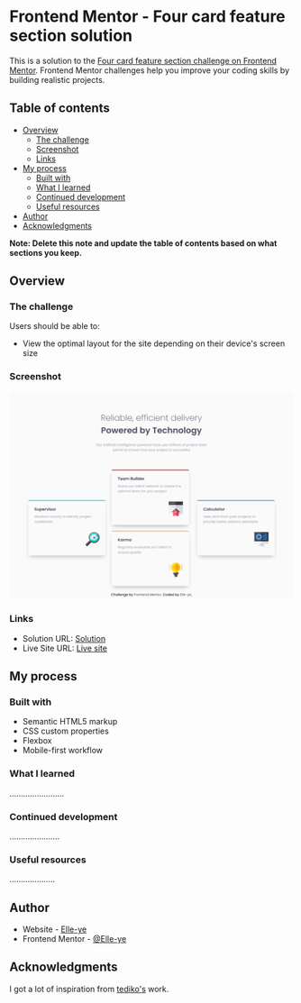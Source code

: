 # Frontend Mentor - Four card feature section solution

This is a solution to the [Four card feature section challenge on Frontend Mentor](https://www.frontendmentor.io/challenges/four-card-feature-section-weK1eFYK). Frontend Mentor challenges help you improve your coding skills by building realistic projects. 

## Table of contents

- [Overview](#overview)
  - [The challenge](#the-challenge)
  - [Screenshot](#screenshot)
  - [Links](#links)
- [My process](#my-process)
  - [Built with](#built-with)
  - [What I learned](#what-i-learned)
  - [Continued development](#continued-development)
  - [Useful resources](#useful-resources)
- [Author](#author)
- [Acknowledgments](#acknowledgments)

**Note: Delete this note and update the table of contents based on what sections you keep.**

## Overview

### The challenge

Users should be able to:

- View the optimal layout for the site depending on their device's screen size

### Screenshot

![](./Screenshot.png)


### Links

- Solution URL: [Solution](https://github.com/Elle-ye/four-card-feature-section)
- Live Site URL: [Live site](https://elle-ye.github.io/four-card-feature-section/)

## My process

### Built with

- Semantic HTML5 markup
- CSS custom properties
- Flexbox
- Mobile-first workflow

### What I learned

........................

### Continued development

......................

### Useful resources

....................

## Author

- Website - [Elle-ye](https://github.com/Elle-ye)
- Frontend Mentor - [@Elle-ye](https://www.frontendmentor.io/profile/Elle-ye)

## Acknowledgments

I got a lot of inspiration from [tediko's](https://github.com/tediko/FourCardFeature/tree/master) work.

